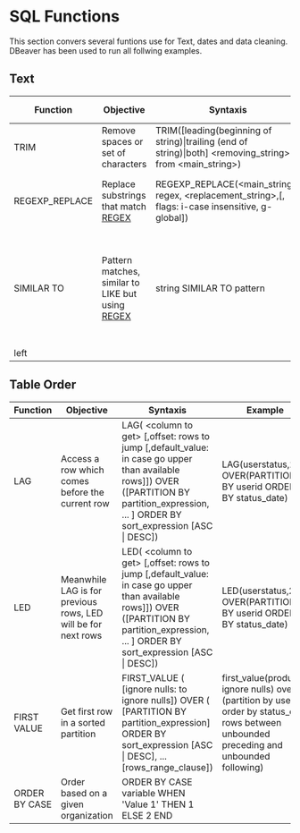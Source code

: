# SQL Functions

This section convers several funtions use for Text, dates and data cleaning. DBeaver has been used to run all follwing examples.

## Text

|Function|Objective|Syntaxis|Example|Example Result|
|--------|---------|--------|-------|--------------|
  |TRIM|Remove spaces or set of characters|TRIM([leading(beginning of string)\|trailing (end of string)\|both] <removing_string> from <main_string>)|trim(trailing 'st' from 'test')|te|
|REGEXP_REPLACE|Replace substrings that match [REGEX](https://github.com/DeliaDelAguila/Catalog/blob/master/Theory/Regular%20Expressions.md)|REGEXP_REPLACE(<main_string>, regex, <replacement_string>,[, flags: i-case insensitive, g-global])|<li>REGEXP_REPLACE('ABC12345xyz','[[:digit:]]','') </li> <li>REGEXP_REPLACE('This  is    a   test   string','( ){2,}',' ')</li>|<li>ABCxyz</li> <li>This is a test string</li>|
|SIMILAR TO|Pattern matches, similar to LIKE but using [REGEX](https://github.com/DeliaDelAguila/Catalog/blob/master/Theory/Regular%20Expressions.md)|string SIMILAR TO pattern|ID similar to '(P10_\|P110)'|P101, P102, P103, P104, P105, P106, P107, P108, P109, P110|
| left



## Table Order

|Function|Objective|Syntaxis|Example|Example Result|
|--------|---------|--------|-------|--------------|
|LAG|Access a row which comes before the current row| LAG( \<column to get> [,offset: rows to jump [,default_value: in case go upper than available rows]]) OVER ([PARTITION BY partition_expression, ... ] ORDER BY sort_expression [ASC \| DESC])|LAG(userstatus,2) OVER(PARTITION BY userid ORDER BY status_date)|userid - userstatus - previous_userstatus|
|LED|Meanwhile LAG is for previous rows, LED will be for next rows| LED( \<column to get> [,offset: rows to jump [,default_value: in case go upper than available rows]]) OVER ([PARTITION BY partition_expression, ... ] ORDER BY sort_expression [ASC \| DESC])|LED(userstatus,2) OVER(PARTITION BY userid ORDER BY status_date)|userid - userstatus - next_userstatus|
|FIRST VALUE|Get first row in a sorted partition|FIRST_VALUE ( <value to get> [ignore nulls: to ignore nulls])  OVER ( [PARTITION BY partition_expression] ORDER BY sort_expression [ASC \| DESC], ... [rows_range_clause])|first_value(productid ignore nulls) over (partition by userid order by status_date rows between unbounded preceding and unbounded following)|[Reference](http://www.postgresqltutorial.com/postgresql-first_value-function/)|
|ORDER BY CASE|Order based on a given organization|ORDER BY CASE variable WHEN 'Value 1' THEN 1 ELSE 2 END| | |



